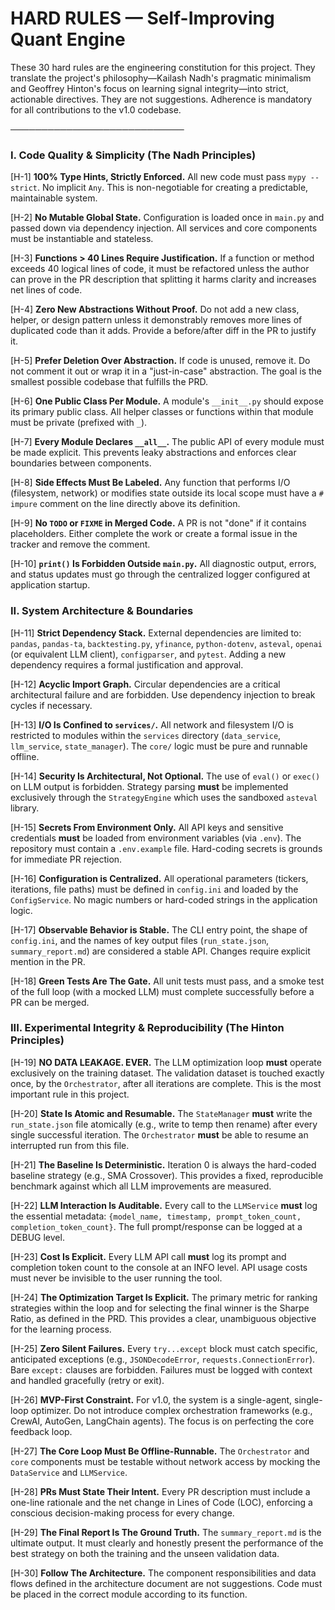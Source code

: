 # HARD RULES — Self-Improving Quant Engine

These 30 hard rules are the engineering constitution for this project. They translate the project's philosophy—Kailash Nadh's pragmatic minimalism and Geoffrey Hinton's focus on learning signal integrity—into strict, actionable directives. They are not suggestions. Adherence is mandatory for all contributions to the v1.0 codebase.

────────────────────────────

### I. Code Quality & Simplicity (The Nadh Principles)

[H-1] **100% Type Hints, Strictly Enforced.** All new code must pass `mypy --strict`. No implicit `Any`. This is non-negotiable for creating a predictable, maintainable system.

[H-2] **No Mutable Global State.** Configuration is loaded once in `main.py` and passed down via dependency injection. All services and core components must be instantiable and stateless.

[H-3] **Functions > 40 Lines Require Justification.** If a function or method exceeds 40 logical lines of code, it must be refactored unless the author can prove in the PR description that splitting it harms clarity and increases net lines of code.

[H-4] **Zero New Abstractions Without Proof.** Do not add a new class, helper, or design pattern unless it demonstrably removes more lines of duplicated code than it adds. Provide a before/after diff in the PR to justify it.

[H-5] **Prefer Deletion Over Abstraction.** If code is unused, remove it. Do not comment it out or wrap it in a "just-in-case" abstraction. The goal is the smallest possible codebase that fulfills the PRD.

[H-6] **One Public Class Per Module.** A module's `__init__.py` should expose its primary public class. All helper classes or functions within that module must be private (prefixed with `_`).

[H-7] **Every Module Declares `__all__`.** The public API of every module must be made explicit. This prevents leaky abstractions and enforces clear boundaries between components.

[H-8] **Side Effects Must Be Labeled.** Any function that performs I/O (filesystem, network) or modifies state outside its local scope must have a `# impure` comment on the line directly above its definition.

[H-9] **No `TODO` or `FIXME` in Merged Code.** A PR is not "done" if it contains placeholders. Either complete the work or create a formal issue in the tracker and remove the comment.

[H-10] **`print()` Is Forbidden Outside `main.py`.** All diagnostic output, errors, and status updates must go through the centralized logger configured at application startup.

### II. System Architecture & Boundaries

[H-11] **Strict Dependency Stack.** External dependencies are limited to: `pandas`, `pandas-ta`, `backtesting.py`, `yfinance`, `python-dotenv`, `asteval`, `openai` (or equivalent LLM client), `configparser`, and `pytest`. Adding a new dependency requires a formal justification and approval.

[H-12] **Acyclic Import Graph.** Circular dependencies are a critical architectural failure and are forbidden. Use dependency injection to break cycles if necessary.

[H-13] **I/O Is Confined to `services/`.** All network and filesystem I/O is restricted to modules within the `services` directory (`data_service`, `llm_service`, `state_manager`). The `core/` logic must be pure and runnable offline.

[H-14] **Security Is Architectural, Not Optional.** The use of `eval()` or `exec()` on LLM output is forbidden. Strategy parsing **must** be implemented exclusively through the `StrategyEngine` which uses the sandboxed `asteval` library.

[H-15] **Secrets From Environment Only.** All API keys and sensitive credentials **must** be loaded from environment variables (via `.env`). The repository must contain a `.env.example` file. Hard-coding secrets is grounds for immediate PR rejection.

[H-16] **Configuration is Centralized.** All operational parameters (tickers, iterations, file paths) must be defined in `config.ini` and loaded by the `ConfigService`. No magic numbers or hard-coded strings in the application logic.

[H-17] **Observable Behavior is Stable.** The CLI entry point, the shape of `config.ini`, and the names of key output files (`run_state.json`, `summary_report.md`) are considered a stable API. Changes require explicit mention in the PR.

[H-18] **Green Tests Are The Gate.** All unit tests must pass, and a smoke test of the full loop (with a mocked LLM) must complete successfully before a PR can be merged.

### III. Experimental Integrity & Reproducibility (The Hinton Principles)

[H-19] **NO DATA LEAKAGE. EVER.** The LLM optimization loop **must** operate exclusively on the training dataset. The validation dataset is touched exactly once, by the `Orchestrator`, after all iterations are complete. This is the most important rule in this project.

[H-20] **State Is Atomic and Resumable.** The `StateManager` **must** write the `run_state.json` file atomically (e.g., write to temp then rename) after every single successful iteration. The `Orchestrator` **must** be able to resume an interrupted run from this file.

[H-21] **The Baseline Is Deterministic.** Iteration 0 is always the hard-coded baseline strategy (e.g., SMA Crossover). This provides a fixed, reproducible benchmark against which all LLM improvements are measured.

[H-22] **LLM Interaction Is Auditable.** Every call to the `LLMService` **must** log the essential metadata: `{model_name, timestamp, prompt_token_count, completion_token_count}`. The full prompt/response can be logged at a DEBUG level.

[H-23] **Cost Is Explicit.** Every LLM API call **must** log its prompt and completion token count to the console at an INFO level. API usage costs must never be invisible to the user running the tool.

[H-24] **The Optimization Target Is Explicit.** The primary metric for ranking strategies within the loop and for selecting the final winner is the Sharpe Ratio, as defined in the PRD. This provides a clear, unambiguous objective for the learning process.

[H-25] **Zero Silent Failures.** Every `try...except` block must catch specific, anticipated exceptions (e.g., `JSONDecodeError`, `requests.ConnectionError`). Bare `except:` clauses are forbidden. Failures must be logged with context and handled gracefully (retry or exit).

[H-26] **MVP-First Constraint.** For v1.0, the system is a single-agent, single-loop optimizer. Do not introduce complex orchestration frameworks (e.g., CrewAI, AutoGen, LangChain agents). The focus is on perfecting the core feedback loop.

[H-27] **The Core Loop Must Be Offline-Runnable.** The `Orchestrator` and `core` components must be testable without network access by mocking the `DataService` and `LLMService`.

[H-28] **PRs Must State Their Intent.** Every PR description must include a one-line rationale and the net change in Lines of Code (LOC), enforcing a conscious decision-making process for every change.

[H-29] **The Final Report Is The Ground Truth.** The `summary_report.md` is the ultimate output. It must clearly and honestly present the performance of the best strategy on both the training and the unseen validation data.

[H-30] **Follow The Architecture.** The component responsibilities and data flows defined in the architecture document are not suggestions. Code must be placed in the correct module according to its function.